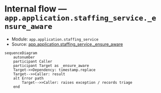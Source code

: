 # Internal flow — `app.application.staffing_service._ensure_aware`

- Module: `app.application.staffing_service`
- Source: [app.application.staffing_service._ensure_aware](../Src/backend/app/application/staffing_service.py#L32)

```mermaid
sequenceDiagram
    autonumber
    participant Caller
    participant Target as _ensure_aware
    Target->>Dependency: timestamp.replace
    Target-->>Caller: result
    alt Error path
        Target-->>Caller: raises exception / records triage
    end
```